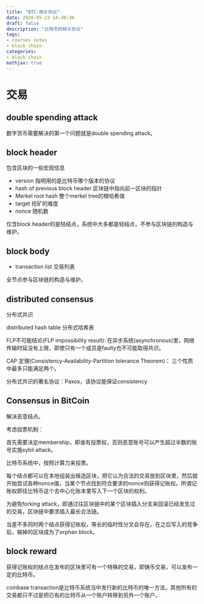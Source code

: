 ```yaml
---
title: "BTC-相关协议"
date: 2020-05-23 14:40:39
draft: false
description: "比特币的相关协议"
tags: 
- courses notes
- block chain
categories: 
- block chain
mathjax: true
---
```


# 交易

## double spending attack

数字货币需要解决的第一个问题就是double spending attack。

## block header

包含区块的一些宏观信息

- version 指明用的是比特币哪个版本的协议
- hash of previous block header 区块链中指向前一区块的指针
- Merkel root hash 整个merkel tree的根哈希值
- target 挖矿的难度
- nonce 随机数

仅含block header的是轻结点，系统中大多都是轻结点，不参与区块链的构造与维护。

## block body

- transaction list 交易列表

全节点参与区块链的构造与维护。

## distributed consensus

分布式共识

distributed hash table
分布式哈希表

FLP不可能结论(FLP impossibility result):
在异步系统(asynchronous)里，网络传输时延没有上限，即使只有一个成员是faulty也不可能取得共识。

CAP 定理(Consistency-Availability-Partition tolerance Theorem)：
三个性质中最多只能满足两个。

分布式共识的著名协议：Paxos，该协议能保证consistency

## Consensus in BitCoin

解决恶意结点。

考虑投票机制：

首先需要决定membership，即谁有投票权，否则恶意账号可以产生超过半数的账号实施sybil attack。

比特币系统中，按照计算力来投票。

每个结点都可以在本地组装出候选区块，把它认为合法的交易放到区块里，然后就开始尝试各种nonce值，当某个节点找到符合要求的nonce则获得记账权。所谓记账权即往比特币这个去中心化账本里写入下一个区块的权利。

为避免forking attack，即通过往区块链中的某个区块插入分支来回滚已经发生过的交易，区块链中要求插入最长合法链。

当差不多同时两个结点获得记账权，等长的临时性分叉会存在，在之后写入的竞争后，输掉的区块成为了orphan block。

## block reward

获得记账权的结点在发布的区块里可有一个特殊的交易，即铸币交易，可以发布一定的比特币。

coinbase transaction是比特币系统当中发行新的比特币的唯一方法，其他所有的交易都只不过是把已有的比特币从一个账户转移到另外一个账户。